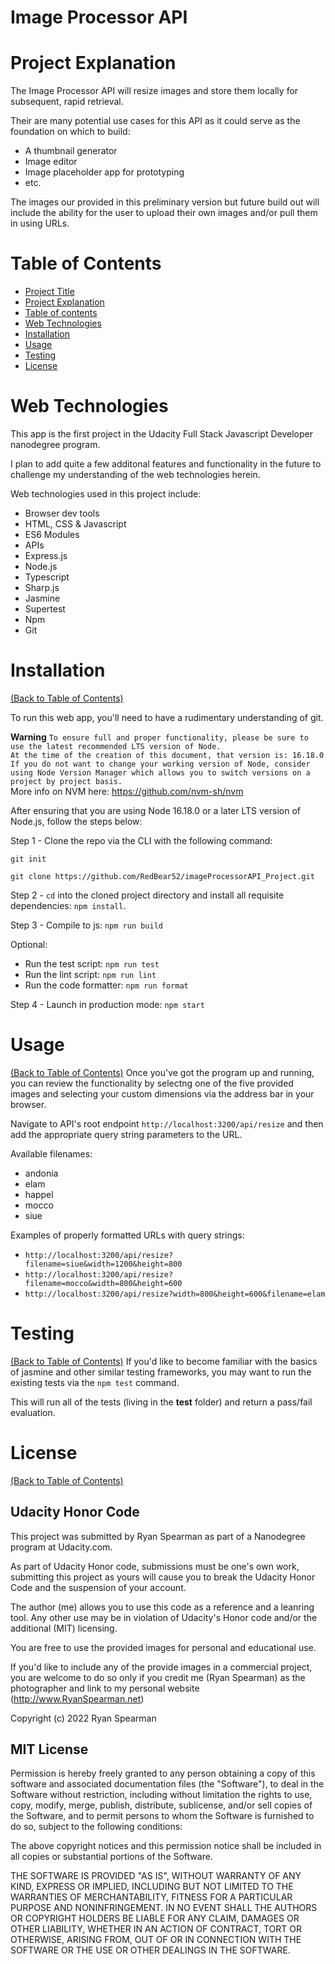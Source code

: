 # Image Processor API 

# Project Explanation
The Image Processor API will resize images and store them locally for subsequent, rapid retrieval.

Their are many potential use cases for this API as it could serve as the foundation on which to build:
- A thumbnail generator
- Image editor
- Image placeholder app for prototyping
- etc.

The images our provided in this preliminary version but future build out will include the ability for the user to upload their own images and/or pull them in using URLs.

# Table of Contents
- [Project Title](#image-processor-api-)
- [Project Explanation](#project-explanation)
- [Table of contents](#table-of-contents)
- [Web Technologies](#web-technologies)
- [Installation](#installation)
- [Usage](#usage)
- [Testing](#testing)
- [License](#license)

# Web Technologies
This app is the first project in the Udacity Full Stack Javascript Developer nanodegree program. 

I plan to add quite a few additonal features and functionality in the future to challenge my understanding of the web technologies herein.

Web technologies used in this project include:
- Browser dev tools
- HTML, CSS & Javascript
- ES6 Modules
- APIs
- Express.js
- Node.js
- Typescript
- Sharp.js 
- Jasmine
- Supertest
- Npm
- Git

# Installation
[(Back to Table of Contents)](#table-of-contents)

To run this web app, you'll need to have a rudimentary understanding of git.

**Warning**
`To ensure full and proper functionality, please be sure to use the latest recommended LTS version of Node.`  
`At the time of the creation of this document, that version is: 16.18.0 `   
`If you do not want to change your working version of Node, consider using Node Version Manager which allows you to switch versions on a project by project basis.`    
More info on NVM here: https://github.com/nvm-sh/nvm

After ensuring that you are using Node 16.18.0 or a later LTS version of Node.js, follow the steps below:  

Step 1 - Clone the repo via the CLI with the following command:

`git init`

`git clone https://github.com/RedBear52/imageProcessorAPI_Project.git`

Step 2 - `cd` into the cloned project directory and install all requisite dependencies: `npm install`.

Step 3 - Compile to js: `npm run build`

Optional:
- Run the test script:  `npm run test`
- Run the lint script:  `npm run lint`
- Run the code formatter:  `npm run format`

Step 4 - Launch in production mode: `npm start`

# Usage
[(Back to Table of Contents)](#table-of-contents)
Once you've got the program up and running, you can review the functionality by selectng one of the five provided images and selecting your custom dimensions via the address bar in your browser.

Navigate to API's root endpoint `http://localhost:3200/api/resize` and then add the appropriate query string parameters to the URL.

Available filenames:
- andonia
- elam 
- happel
- mocco
- siue

Examples of properly formatted URLs with query strings:
- `http://localhost:3200/api/resize?filename=siue&width=1200&height=800`
- `http://localhost:3200/api/resize?filename=mocco&width=800&height=600`
- `http://localhost:3200/api/resize?width=800&height=600&filename=elam`

# Testing
[(Back to Table of Contents)](#table-of-contents)
If you'd like to become familiar with the basics of jasmine and other similar testing frameworks, you may want to run the existing tests via the `npm test` command.

This will run all of the tests (living in the __test__ folder) and return a pass/fail evaluation.

# License
[(Back to Table of Contents)](#table-of-contents)
## Udacity Honor Code
This project was submitted by Ryan Spearman as part of a Nanodegree program at Udacity.com.

As part of Udacity Honor code, submissions must be one's own work,
submitting this project as yours will cause you to break the Udacity Honor Code
and the suspension of your account.

The author (me) allows you to use this code as a reference and a leanring tool. Any other use may be in violation of Udacity's Honor code and/or the additional (MIT) licensing.

You are free to use the provided images for personal and educational use.

If you'd like to include any of the provide images in a commercial project, you are welcome to do so only if you credit me (Ryan Spearman) as the photographer and link to my personal website (http://www.RyanSpearman.net)

Copyright (c) 2022 Ryan Spearman

## MIT License

Permission is hereby freely granted to any person obtaining a copy
of this software and associated documentation files (the "Software"), to deal
in the Software without restriction, including without limitation the rights
to use, copy, modify, merge, publish, distribute, sublicense, and/or sell
copies of the Software, and to permit persons to whom the Software is
furnished to do so, subject to the following conditions:

The above copyright notices and this permission notice shall be included in all
copies or substantial portions of the Software.

THE SOFTWARE IS PROVIDED "AS IS", WITHOUT WARRANTY OF ANY KIND, EXPRESS OR
IMPLIED, INCLUDING BUT NOT LIMITED TO THE WARRANTIES OF MERCHANTABILITY,
FITNESS FOR A PARTICULAR PURPOSE AND NONINFRINGEMENT. IN NO EVENT SHALL THE
AUTHORS OR COPYRIGHT HOLDERS BE LIABLE FOR ANY CLAIM, DAMAGES OR OTHER
LIABILITY, WHETHER IN AN ACTION OF CONTRACT, TORT OR OTHERWISE, ARISING FROM,
OUT OF OR IN CONNECTION WITH THE SOFTWARE OR THE USE OR OTHER DEALINGS IN THE
SOFTWARE.